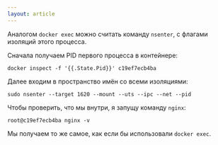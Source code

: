 ```yaml
---
layout: article
---
```


Аналогом `docker exec` можно считать команду `nsenter`, с флагами изоляций этого процесса.

Сначала получаем PID первого процесса в контейнере:

```
docker inspect -f '{{.State.Pid}}' c19ef7ecb4ba
```

Далее входим в пространство имён со всеми изоляциями:

```
sudo nsenter --target 1620 --mount --uts --ipc --net --pid
```

Чтобы проверить, что мы внутри, я запущу команду `nginx`:

```
root@c19ef7ecb4ba nginx -v
```

Мы получаем то же самое, как если бы использовали `docker exec`.
